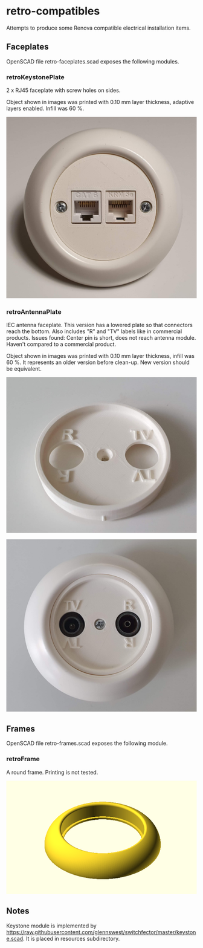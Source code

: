 # retro-compatibles

Attempts to produce some Renova compatible electrical installation items.

## Faceplates

OpenSCAD file retro-faceplates.scad exposes the following modules.

### retroKeystonePlate

2 x RJ45 faceplate with screw holes on sides.

Object shown in images was printed with 0.10 mm layer thickness, adaptive layers enabled. Infill was 60 %. 

![2 x RJ45 faceplate](img/retro2rj45Plate.jpg?raw=true "2 x RJ45 faceplate")

### retroAntennaPlate

IEC antenna faceplate. This version has a lowered plate so that connectors reach the bottom. Also includes "R" and "TV" labels like in commercial products. Issues found: Center pin is short, does not reach antenna module. Haven't compared to a commercial product.

Object shown in images was printed with 0.10 mm layer thickness, infill was 60 %. It represents an older version before clean-up. New version should be equivalent.

![Antenna faceplate 2](img/retroAntennaPlate2-1.jpg?raw=true "Antenna faceplate 2, bare module")

![Antenna faceplate 2](img/retroAntennaPlate2-2.jpg?raw=true "Antenna faceplate 2, module inserted to frame")

## Frames

OpenSCAD file retro-frames.scad exposes the following module.

### retroFrame

A round frame. Printing is not tested.

![Frame](img/frame1.png?raw=true "Round frame")

## Notes

Keystone module is implemented by https://raw.githubusercontent.com/glennswest/switchfector/master/keystone.scad. It is placed  in resources subdirectory.
